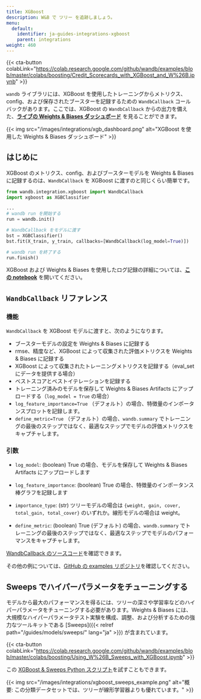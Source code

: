 ```yaml
---
title: XGBoost
description: W&B で ツリー を追跡しましょう。
menu:
  default:
    identifier: ja-guides-integrations-xgboost
    parent: integrations
weight: 460
---
```


{{< cta-button colabLink="https://colab.research.google.com/github/wandb/examples/blob/master/colabs/boosting/Credit_Scorecards_with_XGBoost_and_W%26B.ipynb" >}}

`wandb` ライブラリには、XGBoost を使用したトレーニングからメトリクス、config、および保存されたブースターを記録するための `WandbCallback` コールバックがあります。ここでは、XGBoost の `WandbCallback` からの出力を備えた、**[ライブの Weights & Biases ダッシュボード](https://wandb.ai/morg/credit_scorecard)** を見ることができます。

{{< img src="/images/integrations/xgb_dashboard.png" alt="XGBoost を使用した Weights & Biases ダッシュボード" >}}

## はじめに

XGBoost のメトリクス、config、およびブースターモデルを Weights & Biases に記録するのは、`WandbCallback` を XGBoost に渡すのと同じくらい簡単です。

```python
from wandb.integration.xgboost import WandbCallback
import xgboost as XGBClassifier

...
# wandb run を開始する
run = wandb.init()

# WandbCallback をモデルに渡す
bst = XGBClassifier()
bst.fit(X_train, y_train, callbacks=[WandbCallback(log_model=True)])

# wandb run を終了する
run.finish()
```

XGBoost および Weights & Biases を使用したログ記録の詳細については、**[この notebook](https://wandb.me/xgboost)** を開いてください。

## `WandbCallback` リファレンス

### 機能
`WandbCallback` を XGBoost モデルに渡すと、次のようになります。
- ブースターモデルの設定を Weights & Biases に記録する
- rmse、精度など、XGBoost によって収集された評価メトリクスを Weights & Biases に記録する
- XGBoost によって収集されたトレーニングメトリクスを記録する（eval_set にデータを提供する場合）
- ベストスコアとベストイテレーションを記録する
- トレーニング済みのモデルを保存して Weights & Biases Artifacts にアップロードする（`log_model = True` の場合）
- `log_feature_importance=True` （デフォルト）の場合、特徴量のインポータンスプロットを記録します。
- `define_metric=True` （デフォルト）の場合、`wandb.summary` でトレーニングの最後のステップではなく、最適なステップでモデルの評価メトリクスをキャプチャします。

### 引数
- `log_model`: (boolean) True の場合、モデルを保存して Weights & Biases Artifacts にアップロードします

- `log_feature_importance`: (boolean) True の場合、特徴量のインポータンス棒グラフを記録します

- `importance_type`: (str) ツリーモデルの場合は `{weight, gain, cover, total_gain, total_cover}` のいずれか。線形モデルの場合は weight。

- `define_metric`: (boolean) True (デフォルト) の場合、`wandb.summary` でトレーニングの最後のステップではなく、最適なステップでモデルのパフォーマンスをキャプチャします。

[WandbCallback のソースコード](https://github.com/wandb/wandb/blob/main/wandb/integration/xgboost/xgboost.py)を確認できます。

その他の例については、[GitHub の examples リポジトリ](https://github.com/wandb/examples/tree/master/examples/boosting-algorithms)を確認してください。

## Sweeps でハイパーパラメータをチューニングする

モデルから最大のパフォーマンスを得るには、ツリーの深さや学習率などのハイパーパラメータをチューニングする必要があります。Weights & Biases には、大規模なハイパーパラメータテスト実験を構成、調整、および分析するための強力なツールキットである [Sweeps]({{< relref path="/guides/models/sweeps/" lang="ja" >}}) が含まれています。

{{< cta-button colabLink="https://colab.research.google.com/github/wandb/examples/blob/master/colabs/boosting/Using_W%26B_Sweeps_with_XGBoost.ipynb" >}}

この [XGBoost & Sweeps Python スクリプト](https://github.com/wandb/examples/blob/master/examples/wandb-sweeps/sweeps-xgboost/xgboost_tune.py)を試すこともできます。

{{< img src="/images/integrations/xgboost_sweeps_example.png" alt="概要: この分類データセットでは、ツリーが線形学習器よりも優れています。" >}}
